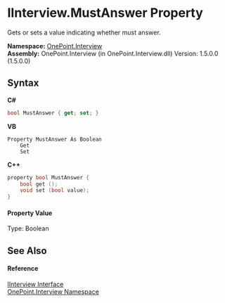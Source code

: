 # IInterview.MustAnswer Property 
 

Gets or sets a value indicating whether must answer.

**Namespace:**&nbsp;<a href="N_OnePoint_Interview">OnePoint.Interview</a><br />**Assembly:**&nbsp;OnePoint.Interview (in OnePoint.Interview.dll) Version: 1.5.0.0 (1.5.0.0)

## Syntax

**C#**<br />
``` C#
bool MustAnswer { get; set; }
```

**VB**<br />
``` VB
Property MustAnswer As Boolean
	Get
	Set
```

**C++**<br />
``` C++
property bool MustAnswer {
	bool get ();
	void set (bool value);
}
```


#### Property Value
Type: Boolean

## See Also


#### Reference
<a href="T_OnePoint_Interview_IInterview">IInterview Interface</a><br /><a href="N_OnePoint_Interview">OnePoint.Interview Namespace</a><br />